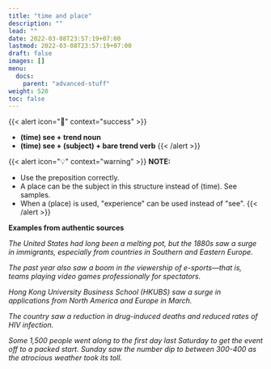 ```yaml
---
title: "time and place"
description: ""
lead: ""
date: 2022-03-08T23:57:19+07:00
lastmod: 2022-03-08T23:57:19+07:00
draft: false
images: []
menu:
  docs:
    parent: "advanced-stuff"
weight: 520
toc: false
---
```


{{< alert icon="🌱" context="success" >}}
- **(time) see + trend noun**
- **(time) see + (subject) + bare trend verb**
{{< /alert >}}

{{< alert icon="💡" context="warning" >}}
**NOTE:**
- Use the preposition correctly.
- A place can be the subject in this structure instead of (time). See samples.
- When a (place) is used, "experience" can be used instead of "see".
{{< /alert >}}

**Examples from authentic sources**

_The United States had long been a melting pot, but the 1880s saw a surge in immigrants, especially from countries in Southern and Eastern Europe._

_The past year also saw a boom in the viewership of e-sports—that is, teams playing video games professionally for spectators._

_Hong Kong University Business School (HKUBS) saw a surge in applications from North America and Europe in March._

_The country saw a reduction in drug-induced deaths and reduced rates of HIV infection._

_Some 1,500 people went along to the first day last Saturday to get the event off to a packed start. Sunday saw the number dip to between 300-400 as the atrocious weather took its toll._